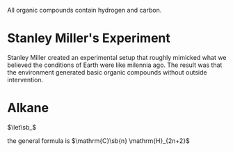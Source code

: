 All organic compounds contain hydrogen and carbon.

# Stanley Miller's Experiment

Stanley Miller created an experimental setup that roughly mimicked what we believed the conditions of Earth were like milennia ago. The result was that the environment generated basic organic compounds without outside intervention.

# Alkane

$\let\sb_$

the general formula is $\mathrm{C}\sb{n} \mathrm{H}_{2n+2}$